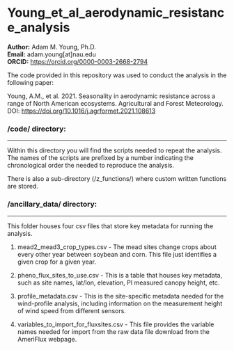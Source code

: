 # Young_et_al_aerodynamic_resistance_analysis

**Author:** Adam M. Young, Ph.D.  
**Email:** adam.young[at]nau.edu  
**ORCID:** https://orcid.org/0000-0003-2668-2794  

The code provided in this repository was used to conduct the analysis in the following paper:

Young, A.M., et al. 2021. Seasonality in aerodynamic resistance across a range of North American ecosystems. 
Agricultural and Forest Meteorology. DOI: https://doi.org/10.1016/j.agrformet.2021.108613

### /code/ directory:
---------------------
Within this directory you will find the scripts needed to repeat the analysis. The names of the scripts are 
prefixed by a number indicating the chronological order the needed to reproduce the analysis.

There is also a sub-directory (/z_functions/) where custom written functions are stored.

### /ancillary_data/ directory:
---------------------
This folder houses four csv files that store key metadata for running the analysis.

1. mead2_mead3_crop_types.csv - The mead sites change crops about every other year
between soybean and corn. This file just identifies a given crop for a given year.

2. pheno_flux_sites_to_use.csv - This is a table that houses key metadata, such as
site names, lat/lon, elevation, PI measured canopy height, etc.

3. profile_metadata.csv - This is the site-specific metadata needed for the wind-profile
analysis, including information on the measurement height of wind speed from different 
sensors.

4. variables_to_import_for_fluxsites.csv - This file provides the variable names needed
for import from the raw data file download from the AmeriFlux webpage.
